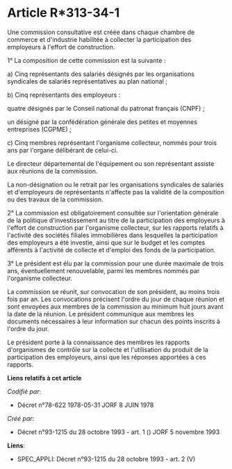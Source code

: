 # Article R*313-34-1

Une commission consultative est créée dans chaque chambre de commerce et d'industrie habilitée à collecter la participation
des employeurs à l'effort de construction.

1° La composition de cette commission est la suivante :

a) Cinq représentants des salariés désignés par les organisations syndicales de salariés représentatives au plan national ;

b) Cinq représentants des employeurs :

quatre désignés par le Conseil national du patronat français (CNPF) ;

un désigné par la confédération générale des petites et moyennes entreprises (CGPME) ;

c) Cinq membres représentant l'organisme collecteur, nommés pour trois ans par l'organe délibérant de celui-ci.

Le directeur départemental de l'équipement ou son représentant assiste aux réunions de la commission.

La non-désignation ou le retrait par les organisations syndicales de salariés et d'employeurs de représentants n'affecte pas
la validité de la composition ou des travaux de la commission.

2° La commission est obligatoirement consultée sur l'orientation générale de la politique d'investissement au titre de la
participation des employeurs à l'effort de construction par l'organisme collecteur, sur les rapports relatifs à l'activité
des sociétés filiales immobilières dans lesquelles la participation des employeurs a été investie, ainsi que sur le budget et
les comptes afférents à l'activité de collecte et d'emploi des fonds de la participation.

3° Le président est élu par la commission pour une durée maximale de trois ans, éventuellement renouvelable, parmi les
membres nommés par l'organisme collecteur.

La commission se réunit, sur convocation de son président, au moins trois fois par an. Les convocations précisent l'ordre du
jour de chaque réunion et sont envoyées aux membres de la commission au minimum huit jours avant la date de la réunion. Le
président communique aux membres les documents nécessaires à leur information sur chacun des points inscrits à l'ordre du
jour.

Le président porte à la connaissance des membres les rapports d'organismes de contrôle sur la collecte et l'utilisation du
produit de la participation des employeurs, ainsi que les réponses apportées à ces rapports.

**Liens relatifs à cet article**

_Codifié par_:

  - Décret n°78-622 1978-05-31 JORF 8 JUIN 1978

_Créé par_:

  - Décret n°93-1215 du 28 octobre 1993 - art. 1 () JORF 5 novembre 1993

**Liens**:

  - SPEC_APPLI: Décret n°93-1215 du 28 octobre 1993 - art. 2 (V)

